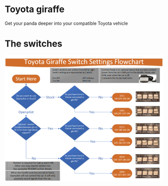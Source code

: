 Toyota giraffe
====

Get your panda deeper into your compatible Toyota vehicle

The switches
====

<img src="https://github.com/commaai/neo/blob/master/giraffe/toyota/toyota_giraffe_switch_flowchart.png">